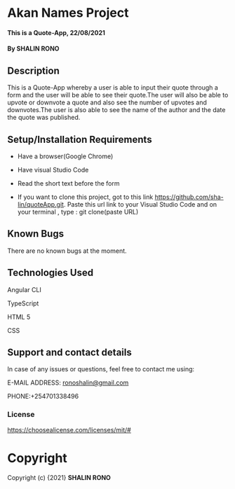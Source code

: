 # Akan Names Project
#### This is a Quote-App, 22/08/2021
#### By **SHALIN RONO**
## Description
This is a Quote-App whereby a user is able to input their quote through a form and the user will be able to see their quote.The user will also be able to upvote or downvote a quote and also see the number of upvotes and downvotes.The user is also able to see the name of the author and the date the quote was published.
## Setup/Installation Requirements
* Have a browser(Google Chrome)

* Have visual Studio Code

* Read the short text before the form

* If you want to clone this project, got to this link https://github.com/sha-lin/quoteApp.git. Paste this url link to your Visual Studio Code and on your terminal , type : git clone(paste URL)


## Known Bugs
There are no known bugs at the moment.
## Technologies Used
Angular CLI

TypeScript

HTML 5

CSS

## Support and contact details
In case of any issues or questions, feel free to contact me using: 

E-MAIL ADDRESS: ronoshalin@gmail.com

PHONE:+254701338496
### **License**
https://choosealicense.com/licenses/mit/#

# **Copyright**
Copyright (c) {2021} **SHALIN RONO**
